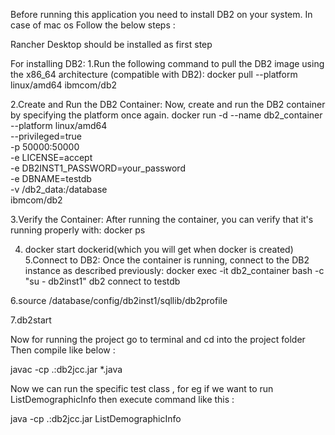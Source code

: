 Before running this application you need to install DB2 on your system. In case of mac os Follow the below steps :

Rancher Desktop should be installed as first step

For installing DB2:
1.Run the following command to pull the DB2 image using the x86_64 architecture (compatible with DB2):
docker pull --platform linux/amd64 ibmcom/db2


2.Create and Run the DB2 Container: Now, create and run the DB2 container by specifying the platform once again.
docker run -d --name db2_container \
 --platform linux/amd64 \
 --privileged=true \
 -p 50000:50000 \
 -e LICENSE=accept \
 -e DB2INST1_PASSWORD=your_password \
 -e DBNAME=testdb \
 -v /db2_data:/database \
 ibmcom/db2


3.Verify the Container: After running the container, you can verify that it's running properly with:
docker ps

4. docker start dockerid(which you will get when docker is created)
5.Connect to DB2: Once the container is running, connect to the DB2 instance as described previously:
docker exec -it db2_container bash -c "su - db2inst1"
db2 connect to testdb 


6.source /database/config/db2inst1/sqllib/db2profile 

7.db2start 

Now for running the project go to terminal and cd into the project folder
Then compile like below :


 javac -cp .:db2jcc.jar *.java    

Now we can run the specific test class , for eg if we want to run ListDemographicInfo then execute command like this :


java -cp .:db2jcc.jar ListDemographicInfo   

